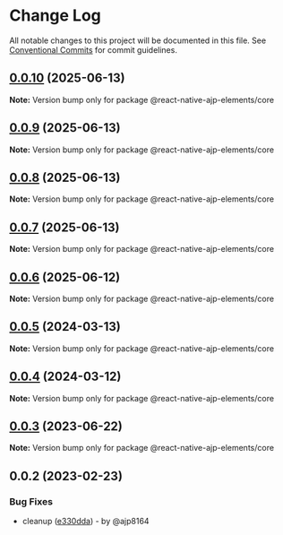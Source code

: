 # Change Log

All notable changes to this project will be documented in this file.
See [Conventional Commits](https://conventionalcommits.org) for commit guidelines.

## [0.0.10](https://github.com/ajp8164/react-native-ajp-elements/compare/@react-native-ajp-elements/core@0.0.9...@react-native-ajp-elements/core@0.0.10) (2025-06-13)

**Note:** Version bump only for package @react-native-ajp-elements/core

## [0.0.9](https://github.com/ajp8164/react-native-ajp-elements/compare/@react-native-ajp-elements/core@0.0.8...@react-native-ajp-elements/core@0.0.9) (2025-06-13)

**Note:** Version bump only for package @react-native-ajp-elements/core

## [0.0.8](https://github.com/ajp8164/react-native-ajp-elements/compare/@react-native-ajp-elements/core@0.0.7...@react-native-ajp-elements/core@0.0.8) (2025-06-13)

**Note:** Version bump only for package @react-native-ajp-elements/core

## [0.0.7](https://github.com/ajp8164/react-native-ajp-elements/compare/@react-native-ajp-elements/core@0.0.6...@react-native-ajp-elements/core@0.0.7) (2025-06-13)

**Note:** Version bump only for package @react-native-ajp-elements/core

## [0.0.6](https://github.com/ajp8164/react-native-ajp-elements/compare/@react-native-ajp-elements/core@0.0.5...@react-native-ajp-elements/core@0.0.6) (2025-06-12)

**Note:** Version bump only for package @react-native-ajp-elements/core

## [0.0.5](https://github.com/ajp8164/react-native-ajp-elements/compare/@react-native-ajp-elements/core@0.0.4...@react-native-ajp-elements/core@0.0.5) (2024-03-13)

**Note:** Version bump only for package @react-native-ajp-elements/core

## [0.0.4](https://github.com/ajp8164/react-native-ajp-elements/compare/@react-native-ajp-elements/core@0.0.3...@react-native-ajp-elements/core@0.0.4) (2024-03-12)

**Note:** Version bump only for package @react-native-ajp-elements/core

## [0.0.3](https://github.com/ajp8164/react-native-ajp-elements/compare/@react-native-ajp-elements/core@0.0.2...@react-native-ajp-elements/core@0.0.3) (2023-06-22)

**Note:** Version bump only for package @react-native-ajp-elements/core

## 0.0.2 (2023-02-23)

### Bug Fixes

* cleanup ([e330dda](https://github.com/ajp8164/react-native-ajp-elements/commit/e330ddad7fb446b3c145b55dd3f98fc68397c8e4)) - by @ajp8164
